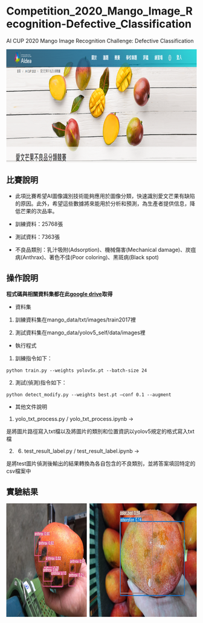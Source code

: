 # Competition_2020_Mango_Image_Recognition-Defective_Classification
AI CUP 2020 Mango Image Recognition Challenge: Defective Classification

<img src="./figures/title.PNG" width = "700" height = "300" div align=center />

## 比賽說明

- 此項比賽希望AI圖像識別技術能夠應用於圖像分類，快速識別愛文芒果有缺陷的原因。此外，希望這些數據將來能用於分析和預測，為生產者提供信息，降低芒果的次品率。

- 訓練資料：25768張

- 測試資料：7363張

- 不良品類別：乳汁吸附(Adsorption)、機械傷害(Mechanical damage)、炭疽病(Anthrax)、著色不佳(Poor coloring)、黑斑病(Black spot)

## 操作說明

**程式碼與相關資料集都在此[google drive](https://drive.google.com/drive/folders/1Y80QSO-BmjAg1w6DNExpaxfzKL5_w1J_?usp=sharing)取得**

* 資料集

1. 訓練資料集在mango_data/txt/images/train2017裡

2. 測試資料集在mango_data/yolov5_self/data/images裡

* 執行程式

1. 訓練指令如下：
  ```
  python train.py --weights yolov5x.pt --batch-size 24 
  ```
  
2. 測試(偵測)指令如下：
  ```
  python detect_modify.py --weights best.pt –conf 0.1 --augment 
  ```
  
* 其他文件說明

1. yolo_txt_process.py / yolo_txt_process.ipynb →

是將圖片路徑寫入txt檔以及將圖片的類別和位置資訊以yolov5規定的格式寫入txt檔

2. 6.	test_result_label.py / test_result_label.ipynb →

是將test圖片偵測後輸出的結果轉換為各自包含的不良類別，並將答案填回特定的csv檔案中

## 實驗結果

<img src="./figures/mango.png" width = "700" height = "300" div align=center />
